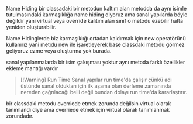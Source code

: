 
Name Hiding bir classadaki bir metodun kaltım alan metodda da aynı isimle tutulmasındaki karmaşıklığa name hiding diyoruz ama sanal yapılarda böyle değildir yani virtual veya override kalıtım alan sınıf o metodu ezebilir hatta yeniden oluşturabilir.

Name Hidinglerde biz karmaşıklığı ortadan kaldırmak için new operatörünü kullanırız
yani metıdu new ile işaretleyerek base classdaki metodu görmez geliyoruz ezme veya oluşturma yok burada.

sanal yapılanmalarda bir isim çakışması yoktur aynı metoda farklı özellikler ekleme mantığı vardır


> [!Warning] Run Time
> Sanal yapılar run time'da çalışır çünkü adı üstünde sanal oldukları için ilk aşama olan derleme zamanında nereden çağrılacağı belli değil bundan dolayı run time'da kararlaştırır.

bir classdaki metodu overriede etmek zorunda değilsin virtual olarak tanımlandı diye ama overriede etmek için virtual olarak tanımlanmak zorundadır.